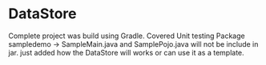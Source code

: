 # DataStore
Complete project was build using Gradle.
Covered Unit testing
Package sampledemo -> SampleMain.java and SamplePojo.java will not be include in jar.
		just added how the DataStore will works or can use it as a template.
